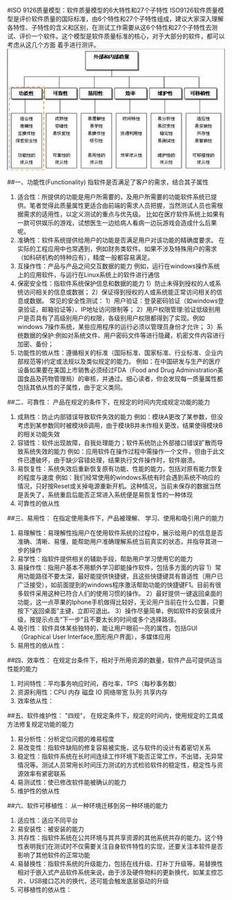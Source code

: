 #ISO 9126质量模型：软件质量模型的6大特性和27个子特性 
ISO9126软件质量模型是评价软件质量的国际标准，由6个特性和27个子特性组成，建议大家深入理解各特性、子特性的含义和区别，在测试工作需要从这6个特性和27个子特性去测试、评价一个软件。这个模型是软件质量标准的核心，对于大部分的软件，都可以考虑从这几个方面 着手进行测评。  
![](img/ISO9126.jpg)  

##一、功能性(Functionality)
指软件是否满足了客户的需求，结合其子属性
1. 适合性：所提供的功能是用户所需要的，及用户所需要的功能软件系统已提供。笔者觉得此质量属性更适合由前端的需求人员把握，当然测试人员也需根据需求的适用性，以定义测试的重点与优先级。
比如在医疗软件系统上如果有一款可供娱乐的游戏，试想医生一边给病人看病一边玩游戏会造成什么后果呢。
2. 准确性：软件系统提供给用户的功能是否满足用户对该功能的精确度要求。
在实际的工程应用中也常遇到，例如财务类软件。如果不涉及特殊用户的需求（如科研机构的特种应有），精度一般都容易满足。
3. 互操作性：产品与产品之间交互数据的能力
例如，运行在windows操作系统上的应用软件，与运行在Linux系统上的软件进行通信
4. 保密安全性：指软件系统保护信息和数据的能力
1）防止未得到授权的人或系统访问相关的信息或数据；
2）保证得到授权的人或系统能正常访问相关的信息或数据。
常见的安全性测试：
1）用户验证：登录密码验证（如windows登录验证，邮箱验证等）、IP地址访问限制等；
2）用户权限管理:验证低级别用户是否具有了高级别用户的权限，各级别用户权限都得到了实现。例如windows 7操作系统，某些应用程序的运行必须以管理员身份才允许；
3）系统数据的保护:例如对系统文件、用户密码文件等进行隐藏，机密文件内容进行加密、备份；
5. 功能性的依从性：遵循相关的标准（国际标准、国家标准、行业标准、企业内部规范等)约定或法规以及类似规定的能力。
例如：在中国研发与生产的医疗设备如果要在美国上市销售必须经过FDA（Food and Drug Administration美国食品及药物管理局）的审核，并通过。细心读者，你会发现每一质量属性都包括其依从性的子属性，由于定义类同。

##二、可靠性：
产品在规定的条件下，在规定的时间内完成规定功能的能力
1. 成熟性：防止内部错误导致软件失效的能力
例如：模块A更改了某参数，但没考虑到某参数同时被模块B调用，由于模块B并未作相关更改，结果使得模块B的相关功能失效
2. 容错性：软件出现故障，自我处理能力；软件系统防止外部接口错误扩散而导致系统失效的能力
例如：应用软件在操作过程中需操作一个文件，但由于此文件已遭破坏，由于缺少容错处理，结果执行文件操作时，软件崩溃。
3. 易恢复性：系统失效后重新恢复原有功能、性能的能力，包括对原有能力恢复的程度与速度
例如：我们经常使用的windows系统有时会遇到系统不响应的情况，只好按Reset或关掉电源重新开机。这种情况，当前未保存的数据当然是丢失了，系统重启后能否正常进入系统便是易恢复性的一种体现
4. 可靠性的依从性

##三、易用性：
在指定使用条件下，产品被理解、 学习、使用和吸引用户的能力
1. 易理解性：易理解性指用户在使用软件系统的过程中，展示给用户的信息是否准确、清晰、易懂，能帮助用户准确理解系统当前真实的状态，并指导其进一步的操作
2. 易学性：指软件提供相关的辅助手段，帮助用户学习使用它的能力
3. 易操作性：指用户基本不用额外学习即能操作软件，包括多方面的内容
1）常用功能路径不要太深，最好能提供快捷键，且这些快捷键具有普适性（用户已广泛接受），如前面提到的windows程序激活帮助功能的快捷键F1。目前有很多软件采用这种已符合人们的使用习惯的操作。
2）最好提供一键返回桌面的功能，这一点苹果的Iphone手机做得比较好，无论用户当前在什么位置，只要按下“返回桌面”主键，立即可退出。
3）操作尽量简单，例如软件的安装或升级，按提示点击“下一步”且不要太长的时间或多个选择路径。
4. 吸引性：软件具体某些独特的，能让用户眼前一亮的属性，包括GUI（Graphical User Interface,图形用户界面），多媒体应用
5. 易用性的依从性：

##四、效率性：
在规定台条件下，相对于所用资源的数量，软件产品可提供适当性能的能力
1. 时间特性：平均事务响应时间，吞吐率，TPS（每秒事务数）
2. 资源利用性：CPU 内存 磁盘 IO 网络带宽 队列 共享内存
3. 效率依从性：

##五、软件维护性：
"四规"， 在规定条件下，规定的时间内，使用规定的工具或方法修复规定功能的能力
1. 易分析性：分析定位问题的难易程度
2. 易改变性：指软件缺陷的修复容易被实施，这与软件的设计有着密切关系
3. 稳定性：指软件系统在长时间连续工作环境下能否正常工作，不出错，无异常情况等。测试人员常用长时间压力测试的方式检验软件的稳定性，稳定性与资源效率有紧密联系
4. 易测试性：使已修改软件能被确认的能力
5. 维护性的依从性

##六、软件可移植性：
从一种环境迁移到另一种环境的能力
1. 适应性：适应不同平台
2. 易安装性：被安装的能力
3. 共存性：指软件系统在公共环境与其共享资源的其他系统共存的能力。这个特性表明我们在测试时不仅需要关注自身软件特性的实现，还要关注本软件是否影响了其他软件的正常功能
4. 易替换性：指软件系统的升级能力，包括在线升级、打补丁升级等。易替换性相对于嵌入式产品软件系统来说，由于涉及硬件物料的更新换代，如某主控芯片、USB接口芯片的换代，还可能会触发底层驱动的升级
5. 可移植性的依从性：
